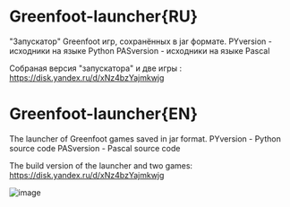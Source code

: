 # Greenfoot-launcher{RU}
"Запускатор" Greenfoot игр, сохранённых в jar формате.
PYversion - исходники на языке Python
PASversion - исходники на языке Pascal

Собраная версия "запускатора" и две игры : https://disk.yandex.ru/d/xNz4bzYajmkwjg

# Greenfoot-launcher{EN}
The launcher of Greenfoot games saved in jar format.
PYversion - Python source code
PASversion - Pascal source code

The build version of the launcher and two games: https://disk.yandex.ru/d/xNz4bzYajmkwjg



![image](https://user-images.githubusercontent.com/59344539/230753017-663278bb-5319-40e5-b994-a4f3943bb7ee.png)
